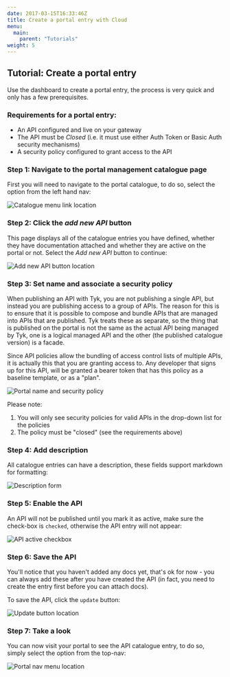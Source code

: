 ```yaml
---
date: 2017-03-15T16:33:46Z
title: Create a portal entry with Cloud
menu:
  main:
    parent: "Tutorials"
weight: 5 
---
```


## Tutorial: Create a portal entry

Use the dashboard to create a portal entry, the process is very quick and only has a few prerequisites.

### Requirements for a portal entry:

*   An API configured and live on your gateway
*   The API must be *Closed* (i.e. it must use either Auth Token or Basic Auth security mechanisms)
*   A security policy configured to grant access to the API

### Step 1: Navigate to the portal management catalogue page

First you will need to navigate to the portal catalogue, to do so, select the option from the left hand nav:

![Catalogue menu link location][1]

### Step 2: Click the *add new API* button

This page displays all of the catalogue entries you have defined, whether they have documentation attached and whether they are active on the portal or not. Select the *Add new API* button to continue:

![Add new API button location][2]

### Step 3: Set name and associate a security policy

When publishing an API with Tyk, you are not publishing a single API, but instead you are publishing access to a group of APIs. The reason for this is to ensure that it is possible to compose and bundle APIs that are managed into APIs that are published. Tyk treats these as separate, so the thing that is published on the portal is not the same as the actual API being managed by Tyk, one is a logical managed API and the other (the published catalogue version) is a facade.

Since API policies allow the bundling of access control lists of multiple APIs, it is actually this that you are granting access to. Any developer that signs up for this API, will be granted a bearer token that has this policy as a baseline template, or as a "plan".

![Portal name and security policy][3]

Please note:

1.  You will only see security policies for valid APIs in the drop-down list for the policies
2.  The policy must be "closed" (see the requirements above)

### Step 4: Add description

All catalogue entries can have a description, these fields support markdown for formatting:

![Description form][4]

### Step 5: Enable the API

An API will not be published until you mark it as active, make sure the check-box is `checked`, otherwise the API entry will not appear:

![API active checkbox][5]

### Step 6: Save the API

You'll notice that you haven't added any docs yet, that's ok for now - you can always add these after you have created the API (in fact, you need to create the entry first before you can attach docs).

To save the API, click the `update` button:

![Update button location][6]

### Step 7: Take a look

You can now visit your portal to see the API catalogue entry, to do so, simply select the option from the top-nav:

![Portal nav menu location][7]

[1]: /img/dashboard/portal-management/NavCatalogue.png
[2]: /img/dashboard/system-management/addAPIbutton.png
[3]: /img/dashboard/portal-management/portalPolicy.png
[4]: /img/dashboard/portal-management/portalDescription.png
[5]: /img/dashboard/portal-management/enableAPI.png
[6]: /img/dashboard/portal-management/saveAPI.png
[7]: /img/dashboard/portal-management/visitPortal.png

